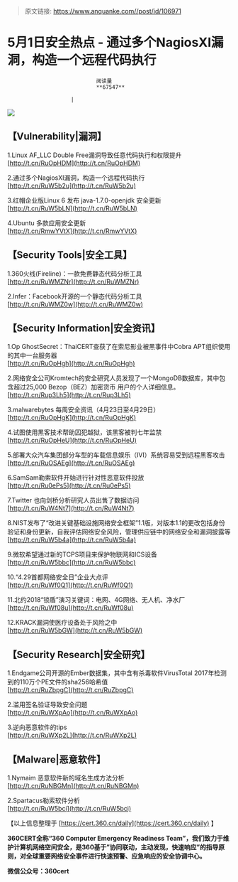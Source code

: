> 原文链接: https://www.anquanke.com//post/id/106971 


# 5月1日安全热点 - 通过多个NagiosXI漏洞，构造一个远程代码执行


                                阅读量   
                                **67547**
                            
                        |
                        
                                                                                    



[![](https://p2.ssl.qhimg.com/t019d1ecf3507e37ca7.png)](https://p2.ssl.qhimg.com/t019d1ecf3507e37ca7.png)



## 【Vulnerability|漏洞】

1.Linux AF_LLC Double Free漏洞导致任意代码执行和权限提升<br>[http://t.cn/RuOpHDM](http://t.cn/RuOpHDM)

2.通过多个NagiosXI漏洞，构造一个远程代码执行<br>[http://t.cn/RuW5b2u](http://t.cn/RuW5b2u)

3.红帽企业版Linux 6 发布 java-1.7.0-openjdk 安全更新<br>[http://t.cn/RuW5bLN](http://t.cn/RuW5bLN)

4.Ubuntu 多款应用安全更新<br>[http://t.cn/RmwYVtX](http://t.cn/RmwYVtX)



## 【Security Tools|安全工具】

1.360火线(Fireline)：一款免费静态代码分析工具<br>[http://t.cn/RuWMZNr](http://t.cn/RuWMZNr)

2.Infer：Facebook开源的一个静态代码分析工具<br>[http://t.cn/RuWMZ0w](http://t.cn/RuWMZ0w)



## 【Security Information|安全资讯】

1.Op GhostSecret：ThaiCERT查获了在索尼影业被黑事件中Cobra APT组织使用的其中一台服务器<br>[http://t.cn/RuOpHgh](http://t.cn/RuOpHgh)

2.网络安全公司Kromtech的安全研究人员发现了一个MongoDB数据库，其中包含超过25,000 Bezop（BEZ）加密货币 用户的个人详细信息。<br>[http://t.cn/Rup3Lh5](http://t.cn/Rup3Lh5)

3.malwarebytes 每周安全资讯（4月23日至4月29日）<br>[http://t.cn/RuOpHgK](http://t.cn/RuOpHgK)

4.试图使用黑客技术帮助囚犯越狱，该黑客被判七年监禁<br>[http://t.cn/RuOpHeU](http://t.cn/RuOpHeU)

5.部署大众汽车集团部分车型的车载信息娱乐（IVI）系统容易受到远程黑客攻击<br>[http://t.cn/RuOSAEg](http://t.cn/RuOSAEg)

6.SamSam勒索软件开始进行针对性恶意软件投放<br>[http://t.cn/Ru0ePs5](http://t.cn/Ru0ePs5)

7.Twitter 也向剑桥分析研究人员出售了数据访问<br>[http://t.cn/RuW4Nt7](http://t.cn/RuW4Nt7)

8.NIST发布了“改进关键基础设施网络安全框架”1.1版，对版本1.1的更改包括身份验证和身份更新，自我评估网络安全风险，管理供应链中的网络安全和漏洞披露等<br>[http://t.cn/RuW5b4a](http://t.cn/RuW5b4a)

9.微软希望通过新的TCPS项目来保护物联网和ICS设备<br>[http://t.cn/RuW5bbc](http://t.cn/RuW5bbc)

10.“4.29首都网络安全日”企业大点评<br>[http://t.cn/RuWf0Q1](http://t.cn/RuWf0Q1)

11.北约2018“锁盾”演习关键词：电网、4G网络、无人机、净水厂<br>[http://t.cn/RuWf08u](http://t.cn/RuWf08u)

12.KRACK漏洞使医疗设备处于风险之中<br>[http://t.cn/RuW5bGW](http://t.cn/RuW5bGW)



## 【Security Research|安全研究】

1.Endgame公司开源的Ember数据集，其中含有杀毒软件VirusTotal 2017年检测到的110万个PE文件的sha256哈希值<br>[http://t.cn/RuZbpgC](http://t.cn/RuZbpgC)

2.滥用签名验证导致安全问题<br>[http://t.cn/RuWXpAo](http://t.cn/RuWXpAo)

3.逆向恶意软件的tips<br>[http://t.cn/RuWXp2L](http://t.cn/RuWXp2L)



## 【Malware|恶意软件】

1.Nymaim 恶意软件新的域名生成方法分析<br>[http://t.cn/RuNBGMn](http://t.cn/RuNBGMn)

2.Spartacus勒索软件分析<br>[http://t.cn/RuW5bci](http://t.cn/RuW5bci)



【以上信息整理于 [https://cert.360.cn/daily](https://cert.360.cn/daily) 】

**360CERT全称“360 Computer Emergency Readiness Team”，我们致力于维护计算机网络空间安全，是360基于”协同联动，主动发现，快速响应”的指导原则，对全球重要网络安全事件进行快速预警、应急响应的安全协调中心。**

**微信公众号：360cert**

